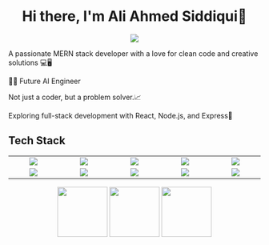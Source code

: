 <body>
  <div align="center">
    <h1> Hi there, I'm Ali Ahmed Siddiqui👋<a href="https://ali-siddiqui-portfolio.web.app/"></h1>
  </div>
<p align="center">
<a href="https://ali-siddiqui-portfolio.web.app"><img src="https://readme-typing-svg.herokuapp.com/?lines=Web+Developer;Future%20AI%20Engineer;Mern+Stack+Developer&font=Roboto&size=26&duration=3500&pause=500&center=true&width=500&height=50&color=eab676"></a>
	
<!-- ## My WordPress Course 
- [Mubashar Nouman](https://www.youtube.com/channel/UC6lUUWMyuiibsJzV8BNdaEQ)
 -->

 A passionate MERN stack developer with a love for clean code and creative solutions 💻🖥
	
👨‍💻 Future AI Engineer
	
Not just a coder, but a problem solver.📈

Exploring full-stack development with React, Node.js, and Express📌
 
<h2>Tech Stack</h2>

<table width="100">
<tr>
    <td align='center' width="200">
        <img src="https://upload.wikimedia.org/wikipedia/commons/6/6a/JavaScript-logo.png" >
    </td>
    <td align='center' width="200">
        <img src="https://encrypted-tbn0.gstatic.com/images?q=tbn:ANd9GcSlGmKtrnxElpqw3AExKXPWWBulcwjlvDJa1Q&s" >
    </td>
    <td align='center' width="200">
        <img src="https://encrypted-tbn0.gstatic.com/images?q=tbn:ANd9GcSsnAo0AW46nDiN8eGMLU49t2n_-x5beYvpRA&s" >
    </td>
    <td align='center' width="200">
        <img src="https://encrypted-tbn0.gstatic.com/images?q=tbn:ANd9GcSBwzWqFVu66ck-2u_nDBgLTZbR3cNjpUCbWg&s" >
    </td>
    <td align='center'>
        <img src="https://github.com/abranhe/programming-languages-logos/blob/master/src/javascript/javascript.svg">
    </td>
</tr>
 
<tr>
    <td align='center'  width="200"> 
        <img src="https://encrypted-tbn0.gstatic.com/images?q=tbn:ANd9GcTn0hb7G-GE2dNsT79q0cg54svesiStOlLMVg&s">
    </td>
    <td align='center'  width="200">
        <img src="https://encrypted-tbn0.gstatic.com/images?q=tbn:ANd9GcQEc9A_S6BPxCDRp5WjMFEfXrpCu1ya2OO-Lw&s">
    </td>
 <td align='center'  width="200">
        <img src="https://1000logos.net/wp-content/uploads/2020/09/CSS-Logo.png" >
    </td>
     <td align='center'  width="200">
        <img src="https://upload.wikimedia.org/wikipedia/commons/thumb/b/b2/Bootstrap_logo.svg/1280px-Bootstrap_logo.svg.png">
    </td>    
    <td align='center'  width="200">
        <img src="https://github.com/abranhe/programming-languages-logos/blob/master/src/javascript/javascript.svg">
    </td>
</tr>
</table>
</p>
<p align="center">
<a href="https://www.linkedin.com/in/ali-ahmed-siddiqui-290b14294/"><img width="100px" src="https://cdn-icons-png.flaticon.com/512/174/174857.png"/></a>
<a href="mailto:aliahmedsiddiqui48@gmail.com"><img width="100px" src="https://seeklogo.com/images/G/gmail-new-2020-logo-32DBE11BB4-seeklogo.com.png"/></a>
<a href="https://www.instagram.com/aliahmedsiddiqui786/"><img width="100px" src="https://encrypted-tbn0.gstatic.com/images?q=tbn:ANd9GcQHP2W0X8Bj9Wwou8Y5Iv2q_Aa-nME9SMwEAA&s"/></a>
 </p>
 
<br>
